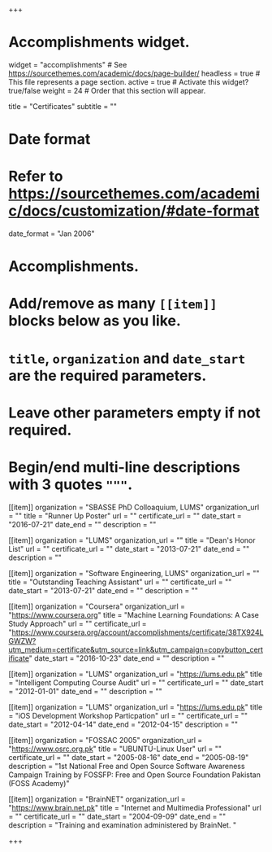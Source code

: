 +++
# Accomplishments widget.
widget = "accomplishments"  # See https://sourcethemes.com/academic/docs/page-builder/
headless = true  # This file represents a page section.
active = true  # Activate this widget? true/false
weight = 24  # Order that this section will appear.

title = "Certificates"
subtitle = ""

# Date format
#   Refer to https://sourcethemes.com/academic/docs/customization/#date-format
date_format = "Jan 2006"

# Accomplishments.
#   Add/remove as many `[[item]]` blocks below as you like.
#   `title`, `organization` and `date_start` are the required parameters.
#   Leave other parameters empty if not required.
#   Begin/end multi-line descriptions with 3 quotes `"""`.

[[item]]
  organization = "SBASSE PhD Colloaquium, LUMS"
  organization_url = ""
  title = "Runner Up Poster"
  url = ""
  certificate_url = ""
  date_start = "2016-07-21"
  date_end = ""
  description = ""

[[item]]
  organization = "LUMS"
  organization_url = ""
  title = "Dean's Honor List"
  url = ""
  certificate_url = ""
  date_start = "2013-07-21"
  date_end = ""
  description = ""


[[item]]
  organization = "Software Engineering, LUMS"
  organization_url = ""
  title = "Outstanding Teaching Assistant"
  url = ""
  certificate_url = ""
  date_start = "2013-07-21"
  date_end = ""
  description = ""

[[item]]
  organization = "Coursera"
  organization_url = "https://www.coursera.org"
  title = "Machine Learning Foundations: A Case Study Approach"
  url = ""
  certificate_url = "https://www.coursera.org/account/accomplishments/certificate/38TX924LGWZW?utm_medium=certificate&utm_source=link&utm_campaign=copybutton_certificate"
  date_start = "2016-10-23"
  date_end = ""
  description = ""


[[item]]
  organization = "LUMS"
  organization_url = "https://lums.edu.pk"
  title = "Intelligent Computing Course Audit"
  url = ""
  certificate_url = ""
  date_start = "2012-01-01"
  date_end = ""
  description = ""


[[item]]
  organization = "LUMS"
  organization_url = "https://lums.edu.pk"
  title = "iOS Development Workshop Particpation"
  url = ""
  certificate_url = ""
  date_start = "2012-04-14"
  date_end = "2012-04-15"
  description = ""

[[item]]
  organization = "FOSSAC 2005"
  organization_url = "https://www.osrc.org.pk"
  title = "UBUNTU-Linux User"
  url = ""
  certificate_url = ""
  date_start = "2005-08-16"
  date_end = "2005-08-19"
  description = "1st National Free and Open Source Software Awareness Campaign Training by FOSSFP: Free and Open Source Foundation Pakistan (FOSS Academy)"

[[item]]
  organization = "BrainNET"
  organization_url = "https://www.brain.net.pk"
  title = "Internet and Multimedia Professional"
  url = ""
  certificate_url = ""
  date_start = "2004-09-09"
  date_end = ""
  description = "Training and examination administered by BrainNet. "

+++
